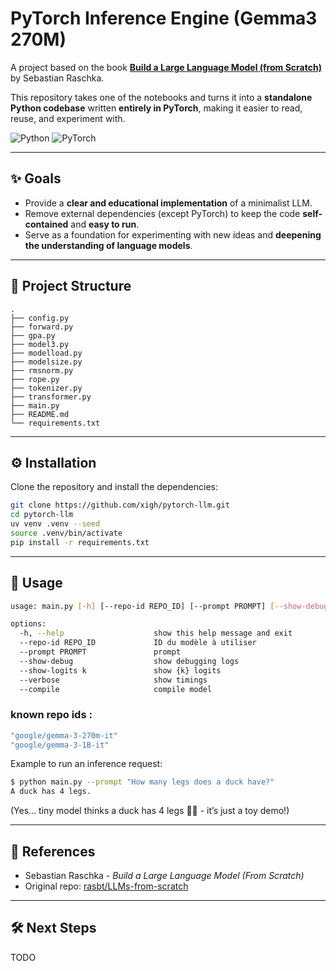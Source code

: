 # PyTorch Inference Engine (Gemma3 270M)

A project based on the book **[Build a Large Language Model (from Scratch)](https://github.com/rasbt/LLMs-from-scratch)** by Sebastian Raschka.

This repository takes one of the notebooks and turns it into a **standalone Python codebase** written **entirely in PyTorch**, making it easier to read, reuse, and experiment with.

![Python](https://img.shields.io/badge/python-blue)
![PyTorch](https://img.shields.io/badge/pytorch-red)

---

## ✨ Goals

* Provide a **clear and educational implementation** of a minimalist LLM.
* Remove external dependencies (except PyTorch) to keep the code **self-contained** and **easy to run**.
* Serve as a foundation for experimenting with new ideas and **deepening the understanding of language models**.

---

## 📂 Project Structure

```
.
├── config.py
├── forward.py
├── gpa.py
├── model3.py
├── modelload.py
├── modelsize.py
├── rmsnorm.py
├── rope.py
├── tokenizer.py
├── transformer.py
├── main.py
├── README.md
└── requirements.txt
````

---

## ⚙️ Installation

Clone the repository and install the dependencies:

```bash
git clone https://github.com/xigh/pytorch-llm.git
cd pytorch-llm
uv venv .venv --seed
source .venv/bin/activate
pip install -r requirements.txt
````

---

## 🚀 Usage

```bash
usage: main.py [-h] [--repo-id REPO_ID] [--prompt PROMPT] [--show-debug] [--show-logits SHOW_LOGITS] [--verbose] [--compile]

options:
  -h, --help                    show this help message and exit
  --repo-id REPO_ID             ID du modèle à utiliser
  --prompt PROMPT               prompt
  --show-debug                  show debugging logs
  --show-logits k               show {k} logits
  --verbose                     show timings
  --compile                     compile model
```

### known repo ids :

```bash
"google/gemma-3-270m-it"
"google/gemma-3-1B-it"
```

Example to run an inference request:

```bash
$ python main.py --prompt "How many legs does a duck have?"
A duck has 4 legs.
```

(Yes... tiny model thinks a duck has 4 legs 🦆😂 - it’s just a toy demo!)

---

## 📖 References

* Sebastian Raschka - *Build a Large Language Model (From Scratch)*
* Original repo: [rasbt/LLMs-from-scratch](https://github.com/rasbt/LLMs-from-scratch)

---

## 🛠️ Next Steps

TODO
